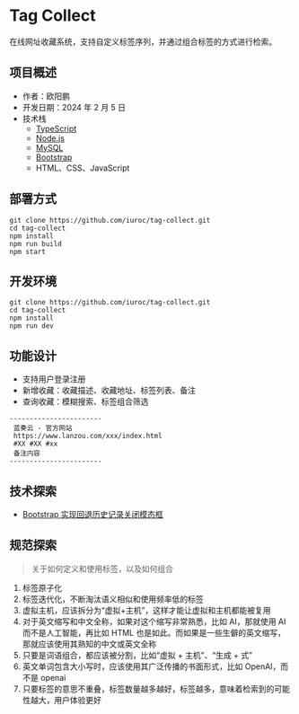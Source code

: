 # Tag Collect

在线网址收藏系统，支持自定义标签序列，并通过组合标签的方式进行检索。

## 项目概述

-   作者：欧阳鹏
-   开发日期：2024 年 2 月 5 日
-   技术栈
    -   [TypeScript](https://www.typescriptlang.org/)
    -   [Node.js](https://nodejs.org/en)
    -   [MySQL](https://www.mysql.com/)
    -   [Bootstrap](https://getbootstrap.com/)
    -   HTML、CSS、JavaScript

## 部署方式

```
git clone https://github.com/iuroc/tag-collect.git
cd tag-collect
npm install
npm run build
npm start
```

## 开发环境

```
git clone https://github.com/iuroc/tag-collect.git
cd tag-collect
npm install
npm run dev
```

## 功能设计

- 支持用户登录注册
- 新增收藏：收藏描述、收藏地址、标签列表、备注
- 查询收藏：模糊搜索、标签组合筛选

```
-----------------------
 蓝奏云 - 官方网站
 https://www.lanzou.com/xxx/index.html
 #XX #XX #xx
 备注内容
-----------------------
```

## 技术探索

- [Bootstrap 实现回退历史记录关闭模态框](https://www.wolai.com/iuroc/thDKZYS893MhvYDZCYda6Q)

## 规范探索

> 关于如何定义和使用标签，以及如何组合

1. 标签原子化
2. 标签迭代化，不断淘汰语义相似和使用频率低的标签
3. 虚拟主机，应该拆分为“虚拟+主机”，这样才能让虚拟和主机都能被复用
4. 对于英文缩写和中文全称，如果对这个缩写非常熟悉，比如 AI，那就使用 AI 而不是人工智能，再比如 HTML 也是如此。而如果是一些生僻的英文缩写，那就应该使用其熟知的中文或英文全称
5. 只要是词语组合，都应该被分割，比如“虚拟 + 主机”、“生成 + 式”
6. 英文单词包含大小写时，应该使用其广泛传播的书面形式，比如 OpenAI，而不是 openai
7. 只要标签的意思不重叠，标签数量越多越好，标签越多，意味着检索到的可能性越大，用户体验更好